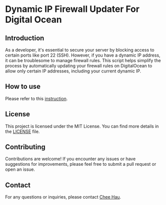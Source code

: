 # Dynamic IP Firewall Updater For Digital Ocean

## Introduction

As a developer, it's essential to secure your server by blocking access to certain ports like port 22 (SSH). However, if you have a dynamic IP address, it can be troublesome to manage firewall rules. This script helps simplify the process by automatically updating your firewall rules on DigitalOcean to allow only certain IP addresses, including your current dynamic IP.

## How to use
Please refer to this [instruction](https://cheehau.dev/notes/update-digital-ocean-firewall-using-bash-script).

## License

This project is licensed under the MIT License. You can find more details in the [LICENSE](LICENSE) file.

## Contributing

Contributions are welcome! If you encounter any issues or have suggestions for improvements, please feel free to submit a pull request or open an issue.

## Contact

For any questions or inquiries, please contact [Chee Hau](https://cheehau.dev).

